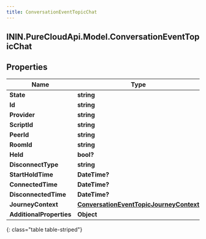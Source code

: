 ```yaml
---
title: ConversationEventTopicChat
---
```

## ININ.PureCloudApi.Model.ConversationEventTopicChat

## Properties

|Name | Type | Description | Notes|
|------------ | ------------- | ------------- | -------------|
| **State** | **string** |  | [optional] |
| **Id** | **string** |  | [optional] |
| **Provider** | **string** |  | [optional] |
| **ScriptId** | **string** |  | [optional] |
| **PeerId** | **string** |  | [optional] |
| **RoomId** | **string** |  | [optional] |
| **Held** | **bool?** |  | [optional] |
| **DisconnectType** | **string** |  | [optional] |
| **StartHoldTime** | **DateTime?** |  | [optional] |
| **ConnectedTime** | **DateTime?** |  | [optional] |
| **DisconnectedTime** | **DateTime?** |  | [optional] |
| **JourneyContext** | [**ConversationEventTopicJourneyContext**](ConversationEventTopicJourneyContext.html) |  | [optional] |
| **AdditionalProperties** | **Object** |  | [optional] |
{: class="table table-striped"}


